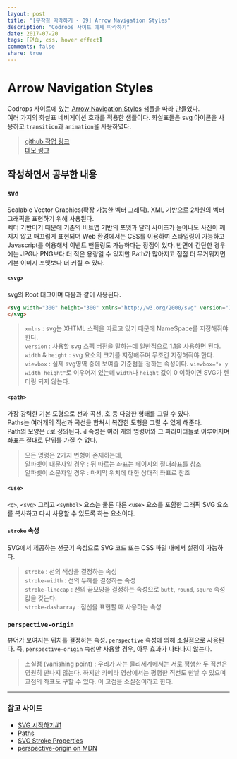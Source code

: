 ```yaml
---
layout: post
title: "[무작정 따라하기 - 09] Arrow Navigation Styles"
description: "Codrops 사이트 예제 따라하기"
date: 2017-07-20
tags: [연습, css, hover effect]
comments: false
share: true
---
```


# Arrow Navigation Styles  

Codrops 사이트에 있는 [Arrow Navigation Styles](https://tympanus.net/codrops/2014/05/28/arrow-navigation-styles/) 샘플을 따라 만들었다.  
여러 가지의 화살표 네비게이션 효과를 적용한 샘플이다. 화살표들은 svg 아이콘을 사용하고 `transition`과 `animation`을 사용하였다.  

> [github 작업 링크](https://github.com/taekbari/SideProject/tree/master/09_Arrow_Navigation_Styles)  
> [데모 링크](https://taekbari.github.io/SideProject/09_Arrow_Navigation_Styles/)  

## 작성하면서 공부한 내용  

### `SVG`  

Scalable Vector Graphics(확장 가능한 벡터 그래픽). XML 기반으로 2차원의 벡터 그래픽을 표현하기 위해 사용된다.  
벡터 기반이기 때문에 기존의 비트맵 기반의 포맷과 달리 사이즈가 늘어나도 사진이 깨지지 않고 매끄럽게 표현되며 Web 환경에서는 CSS를 이용하여 스타일링이 가능하고 Javascript를 이용해서 이벤트 핸들링도 가능하다는 장점이 있다. 반면에 간단한 경우에는 JPG나 PNG보다 더 적은 용량일 수 있지만 Path가 많아지고 점점 더 무거워지면 기본 이미지 포맷보다 더 커질 수 있다.  

#### `<svg>`  

svg의 Root 태그이며 다음과 같이 사용된다.  

```html  
<svg width="300" height="300" xmlns="http://w3.org/2000/svg" version="1.1" viewbox="0 0 300 300">
</svg>
```

> `xmlns` : svg는 XHTML 스펙을 따르고 있기 때문에 NameSpace를 지정해줘야 한다.  
> `version` : 사용할 svg 스펙 버전을 말하는데 일반적으로 1.1을 사용하면 된다.  
> `width` & `height` : svg 요소의 크기를 지정해주며 무조건 지정해줘야 한다.  
> `viewbox` : 실제 svg영역 중에 보여줄 기준점을 정하는 속성이다. `viewbox="x y width height"`로 이우어져 있는데 `width`나 `height` 값이 0 이하이면 SVG가 렌더링 되지 않는다.  

#### `<path>`  

가장 강력한 기본 도형으로 선과 곡선, 호 등 다양한 형태를 그릴 수 있다.  
Paths는 여러개의 직선과 곡선을 합쳐서 복잡한 도형을 그릴 수 있게 해준다.  
Path의 모양은 `d`로 정의된다. `d` 속성은 여러 개의 명령어와 그 파라미터들로 이루어지며 좌표는 절대로 단위를 가질 수 없다.  

> 모든 명령은 2가지 변형이 존재하는데,  
> 알파벳이 대문자일 경우 : 뒤 따르는 좌표는 페이지의 절대좌표를 참조  
> 알파벳이 소문자일 경우 : 마지막 위치에 대한 상대적 좌표로 참조  

#### `<use>`  

`<g>`, `<svg>` 그리고 `<symbol>` 요소는 물론 다른 `<use>` 요소를 포함한 그래픽 SVG 요소를 복사하고 다시 사용할 수 있도록 하는 요소이다.  

#### `stroke` 속성  

SVG에서 제공하는 선긋기 속성으로 SVG 코드 또는 CSS 파일 내에서 설정이 가능하다.  

> `stroke` : 선의 색상을 결정하는 속성  
> `stroke-width` : 선의 두께를 결정하는 속성  
> `stroke-linecap` : 선의 끝모양을 결정하는 속성으로 `butt`, `round`, `squre` 속성값을 갖는다.  
> `stroke-dasharray` : 점선을 표현할 때 사용하는 속성  

### `perspective-origin`  

뷰어가 보여지는 위치를 결정하는 속성. `perspective` 속성에 의해 소실점으로 사용된다. 즉, `perspective-origin` 속성만 사용할 경우, 아무 효과가 나타나지 않는다.  

> 소실점 (vanishing point) : 우리가 사는 물리세계에서는 서로 평행한 두 직선은 영원히 만나지 않는다. 하지만 카메라 영상에서는 평행한 직선도 만날 수 있으며 교점의 좌표도 구할 수 있다. 이 교점을 소실점이라고 한다.  

---  

### 참고 사이트  

* [SVG 시작하기#1](https://brunch.co.kr/@kkak10/3)  
* [Paths](https://developer.mozilla.org/ko/docs/Web/SVG/Tutorial/Paths)  
* [SVG Stroke Properties](https://www.w3schools.com/graphics/svg_stroking.asp)  
* [perspective-origin on MDN](https://developer.mozilla.org/en-US/docs/Web/CSS/perspective-origin)  
